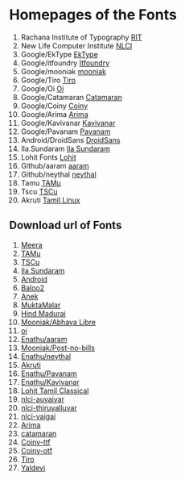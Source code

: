 # Homepages of the Fonts

1. Rachana Institute of Typography [RIT](https://rachana.org.in)
2. New Life Computer Institute [NLCI](https://github.com/nlci)
3. Google/EkType [EkType](https://ektype.in)
4. Google/itfoundry [Itfoundry](http://indiantypefoundry.com/)
5. Google/mooniak [mooniak](http://mooniak.com/)
6. Google/Tiro [Tiro](http://www.tiro.com/)
7. Google/Oi [Oi](https://kostasbartsokas.com/oi-you-mate/)
8. Google/Catamaran [Catamaran](https://github.com/VanillaandCream/Catamaran-Tamil)
9. Google/Coiny [Coiny](https://github.com/marcelommp/Coiny)
10. Google/Arima [Arima](https://github.com/NDISCOVER/Arima-Font)
11. Google/Kavivanar [Kavivanar](https://github.com/enathu/kavivanar)
12. Google/Pavanam [Pavanam](https://github.com/enathu/pavanam)
13. Android/DroidSans [DroidSans](https://android.googlesource.com/)
15. Ila.Sundaram [Ila Sundaram](http://ilasundaram.blogspot.com/)
16. Lohit Fonts [Lohit](https://github.com/lohit-fonts/)
17. Github/aaram [aaram](https://github.com/enathu/aaram)
18. Github/neythal [neythal](https://github.com/enathu/neythal-font)
19. Tamu [TAMu](https://packages.debian.org/bookworm/fonts-taml-tamu)
20. Tscu [TSCu](https://packages.debian.org/bookworm/fonts-taml-tscu)
21. Akruti [Tamil Linux](https://sourceforge.net/projects/tamillinux/)

## Download url of Fonts

1. [Meera](https://gitlab.com/smc/meera-inimai/-/archive/Version2.0/meera-inimai-Version2.0.tar.gz)
2. [TAMu](http://deb.debian.org/debian/pool/main/f/fonts-taml-tamu/fonts-taml-tamu_1.0.orig.tar.gz)
3. [TSCu](http://deb.debian.org/debian/pool/main/f/fonts-taml-tscu/fonts-taml-tscu_1.0.orig.tar.gz)
4. [Ila Sundaram](https://drive.google.com/file/d/0B6DKugrdEsEoUWJiekFGRzlEOU0/view?resourcekey=0-LBTmTrdN29VeddKmkIWauA)
5. [Android](https://koji.fedoraproject.org/koji/packageinfo?packageID=7475)
6. [Baloo2](https://github.com/EkType/Baloo2/releases/download/1.640/Baloo2_1.640.zip)
7. [Anek](https://github.com/EkType/Anek/releases/download/1.000/Ek-Type-Anek-Variable-1.002.zip)
8. [MuktaMalar](https://github.com/EkType/Mukta/releases/download/2.538/Mukta.Font.Family.2.538.zip)
9. [Hind Madurai](https://github.com/itfoundry/hind-madurai/archive/3f3bd22/hind-madurai-3f3bd222489daea4dfec65d5de86012ed4819b5b.tar.gz)
10. [Mooniak/Abhaya Libre](https://github.com/mooniak/abhaya-libre-font/releases/download/v1.060/abhaya-libre-font_v1.060_20170212.zip)
11. [oi](https://github.com/kosbarts/Oi/archive/1f9b32be/oi-1f9b32be18d3aad90ea0af093b0a6179dc941406.tar.gz)
12. [Enathu/aaram](https://github.com/enathu/aaram/releases/download/v1.6/aaram_v1.006.zip)
13. [Mooniak/Post-no-bills](https://github.com/mooniak/stick-no-bills-font/releases/download/1.220/post-no-bills-font_v1.220_20170216.zip)
14. [Enathu/neythal](https://github.com/enathu/neythal-font/releases/download/0.43/neythal_v0.43.zip)
15. [Akruti](https://sourceforge.net/projects/tamillinux/files/latest/download)
16. [Enathu/Pavanam](https://github.com/enathu/pavanam/releases/download/v1.86/pavanam_v1.86.zip)
17. [Enathu/Kavivanar](https://github.com/enathu/kavivanar/releases/download/v0.1/kavivanar_v0.1.zip)
18. [Lohit Tamil Classical](https://github.com/lohit-fonts/lohit-tamil-classical-fonts/archive/1423688/lohit-tamil-classical-fonts1423688321552b34c18daf46532280f1047f12a9.tar.gz)
19. [nlci-auvaiyar](https://github.com/nlci/taml-font-thiruvalluvar/releases/download/dev/nlci-taml-auvaiyar-0.801-dev-cefbc8.zip)
20. [nlci-thiruvalluvar](https://github.com/nlci/taml-font-thiruvalluvar/releases/download/dev/nlci-taml-thiruvalluvar-0.801-dev-cefbc8.zip)
21. [nlci-vaigai](https://github.com/nlci/taml-font-thiruvalluvar/releases/download/dev/nlci-taml-vaigai-0.801-dev-cefbc8.zip)
22. [Arima](https://github.com/NDISCOVER/Arima-Font/archive/c5fd729/Arima-c5fd72960f129076fbf3759d6d777cedcbceb468.tar.gz)
23. [catamaran](https://github.com/VanillaandCream/Catamaran-Tamil/archive/7559b49/catamaran-7559b4906f9c9148fb22c6f89508c3053a78a296.tar.gz)
24. [Coiny-ttf](https://github.com/marcelommp/Coiny/releases/download/v2.0/Coiny-Regular.ttf)
25. [Coiny-otf](https://github.com/marcelommp/Coiny/releases/download/v2.0/Coiny-Regular.otf)
26. [Tiro](https://github.com/TiroTypeworks/Indigo/archive/c5f23cb/Tiro-c5f23cb391c99bb3e5c3308568c31319e2e7fbd1.tar.gz)
27. [Yaldevi](https://github.com/mooniak/yaldevi-font/releases/download/1.100/YaldeviFont_v1.100.zip)
